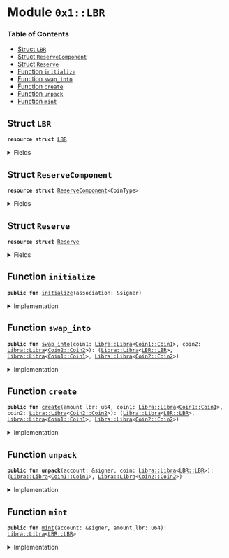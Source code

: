 
<a name="0x1_LBR"></a>

# Module `0x1::LBR`

### Table of Contents

-  [Struct `LBR`](#0x1_LBR_LBR)
-  [Struct `ReserveComponent`](#0x1_LBR_ReserveComponent)
-  [Struct `Reserve`](#0x1_LBR_Reserve)
-  [Function `initialize`](#0x1_LBR_initialize)
-  [Function `swap_into`](#0x1_LBR_swap_into)
-  [Function `create`](#0x1_LBR_create)
-  [Function `unpack`](#0x1_LBR_unpack)
-  [Function `mint`](#0x1_LBR_mint)



<a name="0x1_LBR_LBR"></a>

## Struct `LBR`



<pre><code><b>resource</b> <b>struct</b> <a href="#0x1_LBR">LBR</a>
</code></pre>



<details>
<summary>Fields</summary>


<dl>
<dt>

<code>dummy_field: bool</code>
</dt>
<dd>

</dd>
</dl>


</details>

<a name="0x1_LBR_ReserveComponent"></a>

## Struct `ReserveComponent`



<pre><code><b>resource</b> <b>struct</b> <a href="#0x1_LBR_ReserveComponent">ReserveComponent</a>&lt;CoinType&gt;
</code></pre>



<details>
<summary>Fields</summary>


<dl>
<dt>

<code>ratio: <a href="FixedPoint32.md#0x1_FixedPoint32_FixedPoint32">FixedPoint32::FixedPoint32</a></code>
</dt>
<dd>

</dd>
<dt>

<code>backing: <a href="Libra.md#0x1_Libra_Libra">Libra::Libra</a>&lt;CoinType&gt;</code>
</dt>
<dd>

</dd>
</dl>


</details>

<a name="0x1_LBR_Reserve"></a>

## Struct `Reserve`



<pre><code><b>resource</b> <b>struct</b> <a href="#0x1_LBR_Reserve">Reserve</a>
</code></pre>



<details>
<summary>Fields</summary>


<dl>
<dt>

<code>mint_cap: <a href="Libra.md#0x1_Libra_MintCapability">Libra::MintCapability</a>&lt;<a href="#0x1_LBR_LBR">LBR::LBR</a>&gt;</code>
</dt>
<dd>

</dd>
<dt>

<code>burn_cap: <a href="Libra.md#0x1_Libra_BurnCapability">Libra::BurnCapability</a>&lt;<a href="#0x1_LBR_LBR">LBR::LBR</a>&gt;</code>
</dt>
<dd>

</dd>
<dt>

<code>preburn_cap: <a href="Libra.md#0x1_Libra_Preburn">Libra::Preburn</a>&lt;<a href="#0x1_LBR_LBR">LBR::LBR</a>&gt;</code>
</dt>
<dd>

</dd>
<dt>

<code>coin1: <a href="#0x1_LBR_ReserveComponent">LBR::ReserveComponent</a>&lt;<a href="Coin1.md#0x1_Coin1_Coin1">Coin1::Coin1</a>&gt;</code>
</dt>
<dd>

</dd>
<dt>

<code>coin2: <a href="#0x1_LBR_ReserveComponent">LBR::ReserveComponent</a>&lt;<a href="Coin2.md#0x1_Coin2_Coin2">Coin2::Coin2</a>&gt;</code>
</dt>
<dd>

</dd>
</dl>


</details>

<a name="0x1_LBR_initialize"></a>

## Function `initialize`



<pre><code><b>public</b> <b>fun</b> <a href="#0x1_LBR_initialize">initialize</a>(association: &signer)
</code></pre>



<details>
<summary>Implementation</summary>


<pre><code><b>public</b> <b>fun</b> <a href="#0x1_LBR_initialize">initialize</a>(association: &signer) {
    <b>assert</b>(<a href="Signer.md#0x1_Signer_address_of">Signer::address_of</a>(association) == 0xA550C18, 0);
    // Register the <a href="#0x1_LBR">LBR</a> currency.
    <b>let</b> (mint_cap, burn_cap) = <a href="Libra.md#0x1_Libra_register_currency">Libra::register_currency</a>&lt;<a href="#0x1_LBR">LBR</a>&gt;(
        association,
        <a href="FixedPoint32.md#0x1_FixedPoint32_create_from_rational">FixedPoint32::create_from_rational</a>(1, 1), // exchange rate <b>to</b> <a href="#0x1_LBR">LBR</a>
        <b>true</b>,    // is_synthetic
        1000000, // scaling_factor = 10^6
        1000,    // fractional_part = 10^3
        b"<a href="#0x1_LBR">LBR</a>"
    );
    <b>let</b> preburn_cap = <a href="Libra.md#0x1_Libra_create_preburn">Libra::create_preburn</a>&lt;<a href="#0x1_LBR">LBR</a>&gt;(association);
    <b>let</b> coin1 = <a href="#0x1_LBR_ReserveComponent">ReserveComponent</a>&lt;<a href="Coin1.md#0x1_Coin1">Coin1</a>&gt; {
        ratio: <a href="FixedPoint32.md#0x1_FixedPoint32_create_from_rational">FixedPoint32::create_from_rational</a>(1, 2),
        backing: <a href="Libra.md#0x1_Libra_zero">Libra::zero</a>&lt;<a href="Coin1.md#0x1_Coin1">Coin1</a>&gt;(),
    };
    <b>let</b> coin2 = <a href="#0x1_LBR_ReserveComponent">ReserveComponent</a>&lt;<a href="Coin2.md#0x1_Coin2">Coin2</a>&gt; {
        ratio: <a href="FixedPoint32.md#0x1_FixedPoint32_create_from_rational">FixedPoint32::create_from_rational</a>(1, 2),
        backing: <a href="Libra.md#0x1_Libra_zero">Libra::zero</a>&lt;<a href="Coin2.md#0x1_Coin2">Coin2</a>&gt;(),
    };
    move_to(association, <a href="#0x1_LBR_Reserve">Reserve</a> { mint_cap, burn_cap, preburn_cap, coin1, coin2 });
}
</code></pre>



</details>

<a name="0x1_LBR_swap_into"></a>

## Function `swap_into`



<pre><code><b>public</b> <b>fun</b> <a href="#0x1_LBR_swap_into">swap_into</a>(coin1: <a href="Libra.md#0x1_Libra_Libra">Libra::Libra</a>&lt;<a href="Coin1.md#0x1_Coin1_Coin1">Coin1::Coin1</a>&gt;, coin2: <a href="Libra.md#0x1_Libra_Libra">Libra::Libra</a>&lt;<a href="Coin2.md#0x1_Coin2_Coin2">Coin2::Coin2</a>&gt;): (<a href="Libra.md#0x1_Libra_Libra">Libra::Libra</a>&lt;<a href="#0x1_LBR_LBR">LBR::LBR</a>&gt;, <a href="Libra.md#0x1_Libra_Libra">Libra::Libra</a>&lt;<a href="Coin1.md#0x1_Coin1_Coin1">Coin1::Coin1</a>&gt;, <a href="Libra.md#0x1_Libra_Libra">Libra::Libra</a>&lt;<a href="Coin2.md#0x1_Coin2_Coin2">Coin2::Coin2</a>&gt;)
</code></pre>



<details>
<summary>Implementation</summary>


<pre><code><b>public</b> <b>fun</b> <a href="#0x1_LBR_swap_into">swap_into</a>(
    coin1: <a href="Libra.md#0x1_Libra">Libra</a>&lt;<a href="Coin1.md#0x1_Coin1">Coin1</a>&gt;,
    coin2: <a href="Libra.md#0x1_Libra">Libra</a>&lt;<a href="Coin2.md#0x1_Coin2">Coin2</a>&gt;
): (<a href="Libra.md#0x1_Libra">Libra</a>&lt;<a href="#0x1_LBR">LBR</a>&gt;, <a href="Libra.md#0x1_Libra">Libra</a>&lt;<a href="Coin1.md#0x1_Coin1">Coin1</a>&gt;, <a href="Libra.md#0x1_Libra">Libra</a>&lt;<a href="Coin2.md#0x1_Coin2">Coin2</a>&gt;)
<b>acquires</b> <a href="#0x1_LBR_Reserve">Reserve</a> {
    <b>let</b> reserve = borrow_global_mut&lt;<a href="#0x1_LBR_Reserve">Reserve</a>&gt;(<a href="CoreAddresses.md#0x1_CoreAddresses_ASSOCIATION_ROOT_ADDRESS">CoreAddresses::ASSOCIATION_ROOT_ADDRESS</a>());
    <b>let</b> coin1_value = <a href="Libra.md#0x1_Libra_value">Libra::value</a>(&coin1);
    <b>let</b> coin2_value = <a href="Libra.md#0x1_Libra_value">Libra::value</a>(&coin2);
    <b>if</b> (coin1_value &lt;= 1 || coin2_value &lt;= 1) <b>return</b> (<a href="Libra.md#0x1_Libra_zero">Libra::zero</a>&lt;<a href="#0x1_LBR">LBR</a>&gt;(), coin1, coin2);
    <b>let</b> lbr_num_coin1 = <a href="FixedPoint32.md#0x1_FixedPoint32_divide_u64">FixedPoint32::divide_u64</a>(coin1_value - 1, *&reserve.coin1.ratio);
    <b>let</b> lbr_num_coin2 = <a href="FixedPoint32.md#0x1_FixedPoint32_divide_u64">FixedPoint32::divide_u64</a>(coin2_value - 1, *&reserve.coin2.ratio);
    <b>let</b> num_lbr = <b>if</b> (lbr_num_coin2 &lt; lbr_num_coin1) {
        lbr_num_coin2
    } <b>else</b> {
        lbr_num_coin1
    };
    <a href="#0x1_LBR_create">create</a>(num_lbr, coin1, coin2)
}
</code></pre>



</details>

<a name="0x1_LBR_create"></a>

## Function `create`



<pre><code><b>public</b> <b>fun</b> <a href="#0x1_LBR_create">create</a>(amount_lbr: u64, coin1: <a href="Libra.md#0x1_Libra_Libra">Libra::Libra</a>&lt;<a href="Coin1.md#0x1_Coin1_Coin1">Coin1::Coin1</a>&gt;, coin2: <a href="Libra.md#0x1_Libra_Libra">Libra::Libra</a>&lt;<a href="Coin2.md#0x1_Coin2_Coin2">Coin2::Coin2</a>&gt;): (<a href="Libra.md#0x1_Libra_Libra">Libra::Libra</a>&lt;<a href="#0x1_LBR_LBR">LBR::LBR</a>&gt;, <a href="Libra.md#0x1_Libra_Libra">Libra::Libra</a>&lt;<a href="Coin1.md#0x1_Coin1_Coin1">Coin1::Coin1</a>&gt;, <a href="Libra.md#0x1_Libra_Libra">Libra::Libra</a>&lt;<a href="Coin2.md#0x1_Coin2_Coin2">Coin2::Coin2</a>&gt;)
</code></pre>



<details>
<summary>Implementation</summary>


<pre><code><b>public</b> <b>fun</b> <a href="#0x1_LBR_create">create</a>(
    amount_lbr: u64,
    coin1: <a href="Libra.md#0x1_Libra">Libra</a>&lt;<a href="Coin1.md#0x1_Coin1">Coin1</a>&gt;,
    coin2: <a href="Libra.md#0x1_Libra">Libra</a>&lt;<a href="Coin2.md#0x1_Coin2">Coin2</a>&gt;
): (<a href="Libra.md#0x1_Libra">Libra</a>&lt;<a href="#0x1_LBR">LBR</a>&gt;, <a href="Libra.md#0x1_Libra">Libra</a>&lt;<a href="Coin1.md#0x1_Coin1">Coin1</a>&gt;, <a href="Libra.md#0x1_Libra">Libra</a>&lt;<a href="Coin2.md#0x1_Coin2">Coin2</a>&gt;)
<b>acquires</b> <a href="#0x1_LBR_Reserve">Reserve</a> {
    <b>if</b> (amount_lbr == 0) <b>return</b> (<a href="Libra.md#0x1_Libra_zero">Libra::zero</a>&lt;<a href="#0x1_LBR">LBR</a>&gt;(), coin1, coin2);
    <b>let</b> reserve = borrow_global_mut&lt;<a href="#0x1_LBR_Reserve">Reserve</a>&gt;(<a href="CoreAddresses.md#0x1_CoreAddresses_ASSOCIATION_ROOT_ADDRESS">CoreAddresses::ASSOCIATION_ROOT_ADDRESS</a>());
    <b>let</b> num_coin1 = 1 + <a href="FixedPoint32.md#0x1_FixedPoint32_multiply_u64">FixedPoint32::multiply_u64</a>(amount_lbr, *&reserve.coin1.ratio);
    <b>let</b> num_coin2 = 1 + <a href="FixedPoint32.md#0x1_FixedPoint32_multiply_u64">FixedPoint32::multiply_u64</a>(amount_lbr, *&reserve.coin2.ratio);
    <b>let</b> coin1_exact = <a href="Libra.md#0x1_Libra_withdraw">Libra::withdraw</a>(&<b>mut</b> coin1, num_coin1);
    <b>let</b> coin2_exact = <a href="Libra.md#0x1_Libra_withdraw">Libra::withdraw</a>(&<b>mut</b> coin2, num_coin2);
    <a href="Libra.md#0x1_Libra_deposit">Libra::deposit</a>(&<b>mut</b> reserve.coin1.backing, coin1_exact);
    <a href="Libra.md#0x1_Libra_deposit">Libra::deposit</a>(&<b>mut</b> reserve.coin2.backing, coin2_exact);
    (<a href="Libra.md#0x1_Libra_mint_with_capability">Libra::mint_with_capability</a>&lt;<a href="#0x1_LBR">LBR</a>&gt;(amount_lbr, &reserve.mint_cap), coin1, coin2)
}
</code></pre>



</details>

<a name="0x1_LBR_unpack"></a>

## Function `unpack`



<pre><code><b>public</b> <b>fun</b> <b>unpack</b>(account: &signer, coin: <a href="Libra.md#0x1_Libra_Libra">Libra::Libra</a>&lt;<a href="#0x1_LBR_LBR">LBR::LBR</a>&gt;): (<a href="Libra.md#0x1_Libra_Libra">Libra::Libra</a>&lt;<a href="Coin1.md#0x1_Coin1_Coin1">Coin1::Coin1</a>&gt;, <a href="Libra.md#0x1_Libra_Libra">Libra::Libra</a>&lt;<a href="Coin2.md#0x1_Coin2_Coin2">Coin2::Coin2</a>&gt;)
</code></pre>



<details>
<summary>Implementation</summary>


<pre><code><b>public</b> <b>fun</b> <b>unpack</b>(account: &signer, coin: <a href="Libra.md#0x1_Libra">Libra</a>&lt;<a href="#0x1_LBR">LBR</a>&gt;): (<a href="Libra.md#0x1_Libra">Libra</a>&lt;<a href="Coin1.md#0x1_Coin1">Coin1</a>&gt;, <a href="Libra.md#0x1_Libra">Libra</a>&lt;<a href="Coin2.md#0x1_Coin2">Coin2</a>&gt;)
<b>acquires</b> <a href="#0x1_LBR_Reserve">Reserve</a> {
    <b>let</b> reserve = borrow_global_mut&lt;<a href="#0x1_LBR_Reserve">Reserve</a>&gt;(<a href="CoreAddresses.md#0x1_CoreAddresses_ASSOCIATION_ROOT_ADDRESS">CoreAddresses::ASSOCIATION_ROOT_ADDRESS</a>());
    <b>let</b> ratio_multiplier = <a href="Libra.md#0x1_Libra_value">Libra::value</a>(&coin);
    <b>let</b> sender = <a href="Signer.md#0x1_Signer_address_of">Signer::address_of</a>(account);
    <a href="Libra.md#0x1_Libra_preburn_with_resource">Libra::preburn_with_resource</a>(coin, &<b>mut</b> reserve.preburn_cap, sender);
    <a href="Libra.md#0x1_Libra_burn_with_resource_cap">Libra::burn_with_resource_cap</a>(&<b>mut</b> reserve.preburn_cap, sender, &reserve.burn_cap);
    <b>let</b> coin1_amount = <a href="FixedPoint32.md#0x1_FixedPoint32_multiply_u64">FixedPoint32::multiply_u64</a>(ratio_multiplier, *&reserve.coin1.ratio);
    <b>let</b> coin2_amount = <a href="FixedPoint32.md#0x1_FixedPoint32_multiply_u64">FixedPoint32::multiply_u64</a>(ratio_multiplier, *&reserve.coin2.ratio);
    <b>let</b> coin1 = <a href="Libra.md#0x1_Libra_withdraw">Libra::withdraw</a>(&<b>mut</b> reserve.coin1.backing, coin1_amount);
    <b>let</b> coin2 = <a href="Libra.md#0x1_Libra_withdraw">Libra::withdraw</a>(&<b>mut</b> reserve.coin2.backing, coin2_amount);
    (coin1, coin2)
}
</code></pre>



</details>

<a name="0x1_LBR_mint"></a>

## Function `mint`



<pre><code><b>public</b> <b>fun</b> <a href="#0x1_LBR_mint">mint</a>(account: &signer, amount_lbr: u64): <a href="Libra.md#0x1_Libra_Libra">Libra::Libra</a>&lt;<a href="#0x1_LBR_LBR">LBR::LBR</a>&gt;
</code></pre>



<details>
<summary>Implementation</summary>


<pre><code><b>public</b> <b>fun</b> <a href="#0x1_LBR_mint">mint</a>(account: &signer, amount_lbr: u64): <a href="Libra.md#0x1_Libra">Libra</a>&lt;<a href="#0x1_LBR">LBR</a>&gt; <b>acquires</b> <a href="#0x1_LBR_Reserve">Reserve</a> {
    <b>let</b> reserve = borrow_global&lt;<a href="#0x1_LBR_Reserve">Reserve</a>&gt;(<a href="CoreAddresses.md#0x1_CoreAddresses_ASSOCIATION_ROOT_ADDRESS">CoreAddresses::ASSOCIATION_ROOT_ADDRESS</a>());
    <b>let</b> num_coin1 = 1 + <a href="FixedPoint32.md#0x1_FixedPoint32_multiply_u64">FixedPoint32::multiply_u64</a>(amount_lbr, *&reserve.coin1.ratio);
    <b>let</b> num_coin2 = 1 + <a href="FixedPoint32.md#0x1_FixedPoint32_multiply_u64">FixedPoint32::multiply_u64</a>(amount_lbr, *&reserve.coin2.ratio);
    <b>let</b> coin1 = <a href="Libra.md#0x1_Libra_mint">Libra::mint</a>&lt;<a href="Coin1.md#0x1_Coin1">Coin1</a>&gt;(account, num_coin1);
    <b>let</b> coin2 = <a href="Libra.md#0x1_Libra_mint">Libra::mint</a>&lt;<a href="Coin2.md#0x1_Coin2">Coin2</a>&gt;(account, num_coin2);
    <b>let</b> (lbr, leftover1, leftover2) = <a href="#0x1_LBR_create">create</a>(amount_lbr, coin1, coin2);
    <a href="Libra.md#0x1_Libra_destroy_zero">Libra::destroy_zero</a>(leftover1);
    <a href="Libra.md#0x1_Libra_destroy_zero">Libra::destroy_zero</a>(leftover2);
    lbr
}
</code></pre>



</details>
